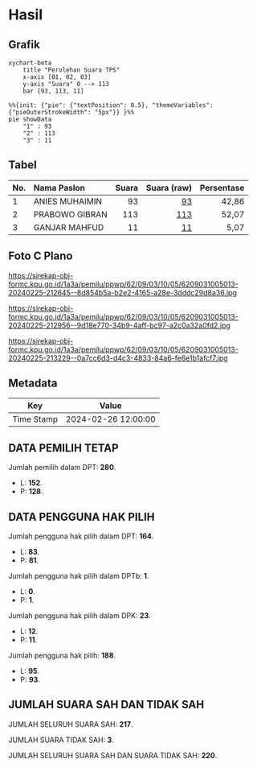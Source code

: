 # Hasil

## Grafik

```mermaid
xychart-beta
    title "Perolehan Suara TPS"
    x-axis [01, 02, 03]
    y-axis "Suara" 0 --> 113
    bar [93, 113, 11]
```

```mermaid
%%{init: {"pie": {"textPosition": 0.5}, "themeVariables": {"pieOuterStrokeWidth": "5px"}} }%%
pie showData
    "1" : 93
    "2" : 113
    "3" : 11
```

## Tabel

| No. | Nama Paslon    | Suara | Suara (raw) | Persentase |
|:--- |:-------------- | -----:| -----------:| ----------:|
| 1   | ANIES MUHAIMIN | 93    | [93][p-1]   | 42,86      |
| 2   | PRABOWO GIBRAN | 113   | [113][p-2]  | 52,07      |
| 3   | GANJAR MAHFUD  | 11    | [11][p-3]   | 5,07       |


[p-1]: https://github.com/gigit-pemilu/pemilu-2024-62-kalimantan-tengah/blob/main/pilpres/hitung-suara/sub/62-kalimantan-tengah/sub/09-lamandau/sub/03-bulik/sub/1005-nanga-bulik/sub/013-tps/sub/paslon-1.txt
[p-2]: https://github.com/gigit-pemilu/pemilu-2024-62-kalimantan-tengah/blob/main/pilpres/hitung-suara/sub/62-kalimantan-tengah/sub/09-lamandau/sub/03-bulik/sub/1005-nanga-bulik/sub/013-tps/sub/paslon-2.txt
[p-3]: https://github.com/gigit-pemilu/pemilu-2024-62-kalimantan-tengah/blob/main/pilpres/hitung-suara/sub/62-kalimantan-tengah/sub/09-lamandau/sub/03-bulik/sub/1005-nanga-bulik/sub/013-tps/sub/paslon-3.txt

## Foto C Plano

https://sirekap-obj-formc.kpu.go.id/1a3a/pemilu/ppwp/62/09/03/10/05/6209031005013-20240225-212645--8d854b5a-b2e2-4165-a28e-3dddc29d8a36.jpg

https://sirekap-obj-formc.kpu.go.id/1a3a/pemilu/ppwp/62/09/03/10/05/6209031005013-20240225-212956--9d18e770-34b9-4aff-bc97-a2c0a32a0fd2.jpg

https://sirekap-obj-formc.kpu.go.id/1a3a/pemilu/ppwp/62/09/03/10/05/6209031005013-20240225-213229--0a7cc6d3-d4c3-4833-84a6-fe6e1b1afcf7.jpg


## Metadata

| Key        | Value               |
| ---------- | ------------------- |
| Time Stamp | 2024-02-26 12:00:00 |


## DATA PEMILIH TETAP

Jumlah pemilih dalam DPT: **280**.
 * L: **152**.
 * P: **128**.

## DATA PENGGUNA HAK PILIH

Jumlah pengguna hak pilih dalam DPT: **164**.
 * L: **83**.
 * P: **81**.

Jumlah pengguna hak pilih dalam DPTb: **1**.
 * L: **0**.
 * P: **1**.

Jumlah pengguna hak pilih dalam DPK: **23**.
 * L: **12**.
 * P: **11**.

Jumlah pengguna hak pilih: **188**.
 * L: **95**.
 * P: **93**.

## JUMLAH SUARA SAH DAN TIDAK SAH

JUMLAH SELURUH SUARA SAH: **217**.

JUMLAH SUARA TIDAK SAH: **3**.

JUMLAH SELURUH SUARA SAH DAN SUARA TIDAK SAH: **220**.


